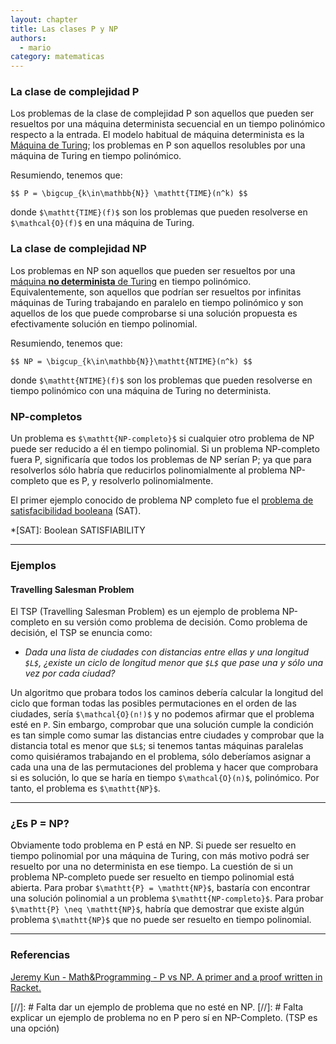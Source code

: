 ```yaml
---
layout: chapter
title: Las clases P y NP
authors:
  - mario
category: matematicas
---
```


### La clase de complejidad P

Los problemas de la clase de complejidad P son aquellos que pueden ser resueltos
por una máquina determinista secuencial en un tiempo polinómico respecto a la
entrada. El modelo habitual de máquina determinista es la
[Máquina de Turing](http://en.wikipedia.org/wiki/Turing_machine#Formal_definition);
los problemas en P son aquellos resolubles por una máquina de Turing en tiempo
polinómico.

Resumiendo, tenemos que:

`$$ P = \bigcup_{k\in\mathbb{N}} \mathtt{TIME}(n^k) $$`

donde `$\mathtt{TIME}(f)$` son los problemas que pueden resolverse en
`$\mathcal{O}(f)$` en una máquina de Turing.


### La clase de complejidad NP

Los problemas en NP son aquellos que pueden ser resueltos por una
[máquina **no determinista** de Turing](http://en.wikipedia.org/wiki/Non-deterministic_Turing_machine)
en tiempo polinómico. Equivalentemente, son aquellos que podrían ser resueltos
por infinitas máquinas de Turing trabajando en paralelo en tiempo polinómico y
son aquellos de los que puede comprobarse si una solución propuesta es
efectivamente solución en tiempo polinomial.

Resumiendo, tenemos que:

`$$ NP = \bigcup_{k\in\mathbb{N}}\mathtt{NTIME}(n^k) $$`

donde `$\mathtt{NTIME}(f)$` son los problemas que pueden resolverse en tiempo
polinómico con una máquina de Turing no determinista.


### NP-completos
Un problema es `$\mathtt{NP-completo}$` si cualquier otro problema de NP puede
ser reducido a él en tiempo polinomial. Si un problema NP-completo fuera P,
significaría que todos los problemas de NP serían P; ya que para resolverlos
sólo habría que reducirlos polinomialmente al problema NP-completo que es P,
y resolverlo polinomialmente.


El primer ejemplo conocido de problema NP completo fue el
[problema de satisfacibilidad booleana](http://es.wikipedia.org/wiki/Problema_de_satisfacibilidad_booleana)
(SAT).

*[SAT]: Boolean SATISFIABILITY

_____

### Ejemplos

#### Travelling Salesman Problem

El TSP (Travelling Salesman Problem) es un ejemplo de problema NP-completo en su
versión como problema de decisión. Como problema de decisión, el TSP se enuncia como:

* *Dada una lista de ciudades con distancias entre ellas y una longitud `$L$`,
¿existe un ciclo de longitud menor que `$L$` que pase una y sólo una vez por
cada ciudad?*

Un algoritmo que probara todos los caminos debería calcular la longitud del
ciclo que forman todas las posibles permutaciones en el orden de las ciudades,
sería `$\mathcal{O}(n!)$` y no podemos afirmar que el problema esté en
$\mathtt{P}$. Sin embargo, comprobar que una solución cumple la condición es tan
simple como sumar las distancias entre ciudades y comprobar que la distancia
total es menor que `$L$`; si tenemos tantas máquinas paralelas como quisiéramos
trabajando en el problema, sólo deberíamos asignar a cada una una de las
permutaciones del problema y hacer que comprobara si es solución, lo que se
haría en tiempo `$\mathcal{O}(n)$`, polinómico. Por tanto, el problema es
`$\mathtt{NP}$`.

______

### ¿Es P = NP?
Obviamente todo problema en P está en NP. Si puede ser resuelto en tiempo
polinomial por una máquina de Turing, con más motivo podrá ser resuelto por una
no determinista en ese tiempo.
La cuestión de si un problema NP-completo puede ser resuelto en tiempo
polinomial está abierta. Para probar `$\mathtt{P} = \mathtt{NP}$`, bastaría con
encontrar una solución polinomial a un problema `$\mathtt{NP-completo}$`. Para
probar `$\mathtt{P} \neq \mathtt{NP}$`, habría que demostrar que existe algún
problema `$\mathtt{NP}$` que no puede ser resuelto en tiempo polinomial.

_______

### Referencias
[Jeremy Kun - Math&Programming - P vs NP. A primer and a proof written in Racket.](http://jeremykun.com/2012/02/23/p-vs-np-a-primer-and-a-proof-written-in-racket/)


[//]: # Falta dar un ejemplo de problema que no esté en NP.
[//]: # Falta explicar un ejemplo de problema no en P pero sí en NP-Completo. (TSP es una opción)
